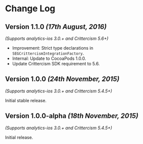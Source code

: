 Change Log
==========

Version 1.1.0 *(17th August, 2016)*
-------------------------------------------
*(Supports analytics-ios 3.0.+ and Crittercism 5.6+)*

 * Improvement: Strict type declarations in `SEGCrittercismIntegrationFactory`.
 * Internal: Update to CocoaPods 1.0.0.
 * Update Crittercism SDK requirement to 5.6.

Version 1.0.0 *(24th November, 2015)*
-------------------------------------------
*(Supports analytics-ios 3.0.+ and Crittercism 5.4.5+)*

Initial stable release.


Version 1.0.0-alpha *(18th November, 2015)*
-------------------------------------------
*(Supports analytics-ios 3.0.+ and Crittercism 5.4.5+)*

Initial release.
